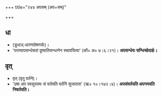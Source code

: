 +++
title="२४४ अपसम् (अप+सम्)"

+++

## धा
- (डुधाञ् धारणपोषणयोः)।
- 'परस्यापसन्धेयतां दूष्यातिसन्धानेन स्थापयित्वा' (कौ० अ० ७।६।२१)। **अपसन्धेयः सन्धिच्छेदार्हः।**

## वृत्
- वृत् (वृतु वर्तने)।
- 'उषा अप स्वसुस्तमः सं वर्तयति वर्तनिं सुजातता' (ऋ० १०।१७२।४)। **अपसंवर्तयति अपगमयति निवर्तयति।**
